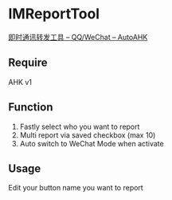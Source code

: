 # IMReportTool
[即时通讯转发工具 – QQ/WeChat – AutoAHK](https://www.autoahk.com/?p=43511)

## Require

AHK v1

## Function

1. Fastly select who you want to report
2. Multi report via saved checkbox (max 10)
3. Auto switch to WeChat Mode when activate

## Usage

Edit your button name you want to report
